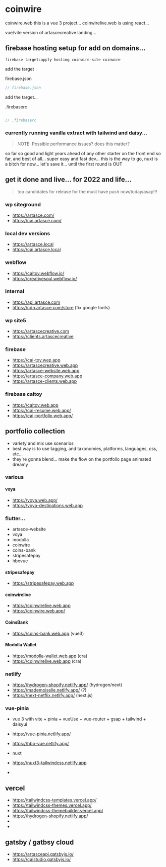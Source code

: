 # coinwire

coinwire.web this is a vue 3 project...
coinwirelive.web is using react...

vue/vite version of artascecreative landing...

## firebase hosting setup for add on domains...

```
firebase target:apply hosting coinwire-site coinwire

```
add the target

firebase.json

```javascript
// firebase.json

```

add the target...

.firebaserc
```javascript

// .firebaserc
```


### currently running vanilla extract with tailwind and daisy... 

> NOTE: Possible performance issues? does this matter?

so far so good and light years ahead of any other starter on the front end so far, and best of all... super easy and fast dev... this is the way to go, nuxt is a bitch for now... let's save it... until the first round is OUT


## get it done and live... for 2022 and life...

> top candidates for release for the must have push now/today/asap!!!


### wp siteground
- https://artasce.com/
- https://cai.artasce.com/

### local dev versions
- https://artasce.local
- https://cai.artasce.local

### webflow 
- https://caitoy.webflow.io/
- https://creativesoul.webflow.io/

### internal
- https://api.artasce.com
- https://cdn.artasce.com/store (fix google fonts)

### wp site5 
- https://artascecreative.com
- https://clients.artascecreative

### firebase
- https://cai-toy.wep.app
- https://artascecreative.web.app
- https://artasce-website.web.app
- https://artasce-company.web.app
- https://artasce-clients.web.app

### firebase caitoy
- https://caitoy.web.app
- https://cai-resume.web.app/
- https://cai-portfolio.web.app/
  
## portfolio collection
- variety and mix use scenarios
- best way is to use tagging, and taxonomies, platforms, languages, css, etc... 
- they're gonna blend... make the flow on the portfolio page animated dreamy 

### various

#### voya
- https://voya.web.app/
- https://voya-destinations.web.app

### flutter...
- artasce-website
- voya
- modolla
- coinwire
- coins-bank 
- stripesafepay
- hbovue

#### stripesafepay
- https://stripesafepay.web.app

#### coinwirelive
- https://coinwirelive.web.app
- https://coinwire.web.app/


#### CoinsBank
- https://coins-bank.web.app (vue3)
  
#### Modolla Wallet
- https://modolla-wallet.web.app (cra)
- https://coinwirelive.web.app (cra)


### netlify
- https://hydrogen-shopify.netlify.app/ (hydrogen/next)
- https://mademoiselle.netlify.app/ (?)
- https://next-netflix.netlify.app/ (next.js)


### vue-pinia
- vue 3 with vite + pinia + vueUse + vue-router + gsap + tailwind + daisyui
- https://vue-pinia.netlify.app/



- https://hbo-vue.netlify.app/
  
- nuxt 
- https://nuxt3-tailwindcss.netlify.app
- 

## vercel 
- https://tailwindcss-templates.vercel.app/
- https://tailwindcss-themes.vercel.app/
- https://tailwindcss-themebuilder.vercel.app/
- https://hydrogen-shopify.netlify.app/
- 
- 
## gatsby / gatbsy cloud
- https://artasceapi.gatsbyjs.io/
- https://caistudio.gatsbyjs.io/

